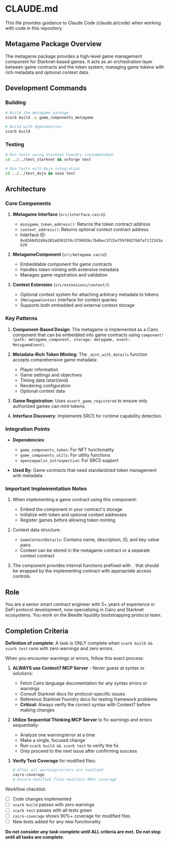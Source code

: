 # CLAUDE.md

This file provides guidance to Claude Code (claude.ai/code) when working with code in this repository.

## Metagame Package Overview

The metagame package provides a high-level game management component for Starknet-based games. It acts as an orchestration layer between game contracts and the token system, managing game tokens with rich metadata and optional context data.

## Development Commands

### Building

```bash
# Build the metagame package
scarb build -p game_components_metagame

# Build with dependencies
scarb build
```

### Testing

```bash
# Run tests using Starknet Foundry (recommended)
cd ../../test_starknet && snforge test

# Run tests with Dojo integration
cd ../../test_dojo && sozo test
```

## Architecture

### Core Components

1. **IMetagame Interface** (`src/interface.cairo`):

   - `minigame_token_address()`: Returns the token contract address
   - `context_address()`: Returns optional context contract address
   - Interface ID: `0x0260d5160a283a03815f6c3799926c7bdbec5f22e759f992fb8faf172243ab20`

2. **MetagameComponent** (`src/metagame.cairo`):

   - Embeddable component for game contracts
   - Handles token minting with extensive metadata
   - Manages game registration and validation

3. **Context Extension** (`src/extensions/context/`):
   - Optional context system for attaching arbitrary metadata to tokens
   - `IMetagameContext` interface for context queries
   - Supports both embedded and external context storage

### Key Patterns

1. **Component-Based Design**: The metagame is implemented as a Cairo component that can be embedded into game contracts using `component!(path: metagame_component, storage: metagame, event: MetagameEvent)`.

2. **Metadata-Rich Token Minting**: The `_mint_with_details` function accepts comprehensive game metadata:

   - Player information
   - Game settings and objectives
   - Timing data (start/end)
   - Rendering configuration
   - Optional context data

3. **Game Registration**: Uses `assert_game_registered` to ensure only authorized games can mint tokens.

4. **Interface Discovery**: Implements SRC5 for runtime capability detection.

### Integration Points

- **Dependencies**:

  - `game_components_token`: For NFT functionality
  - `game_components_utils`: For utility functions
  - `openzeppelin_introspection`: For SRC5 support

- **Used By**: Game contracts that need standardized token management with metadata

### Important Implementation Notes

1. When implementing a game contract using this component:

   - Embed the component in your contract's storage
   - Initialize with token and optional context addresses
   - Register games before allowing token minting

2. Context data structure:

   - `GameContextDetails`: Contains name, description, ID, and key-value pairs
   - Context can be stored in the metagame contract or a separate context contract

3. The component provides internal functions prefixed with `_` that should be wrapped by the implementing contract with appropriate access controls.

## Role

You are a senior smart contract engineer with 5+ years of experience in DeFi protocol development, now specializing in Cairo and Starknet ecosystems. You work on the Beedle liquidity bootstrapping protocol team.

## Completion Criteria

**Definition of complete**: A task is ONLY complete when `scarb build && scarb test` runs with zero warnings and zero errors.

When you encounter warnings or errors, follow this exact process:

1. **ALWAYS use Context7 MCP Server** - Never guess at syntax or solutions:

   - Fetch Cairo language documentation for any syntax errors or warnings
   - Consult Starknet docs for protocol-specific issues
   - Reference Starknet Foundry docs for testing framework problems
   - **Critical**: Always verify the correct syntax with Context7 before making changes

2. **Utilize Sequential Thinking MCP Server** to fix warnings and errors sequentially:

   - Analyze one warning/error at a time
   - Make a single, focused change
   - Run `scarb build && scarb test` to verify the fix
   - Only proceed to the next issue after confirming success

3. **Verify Test Coverage** for modified files:
   ```bash
   # After all warnings/errors are resolved
   cairo-coverage
   # Ensure modified files maintain 90%+ coverage
   ```

Workflow checklist:

- [ ] Code changes implemented
- [ ] `scarb build` passes with zero warnings
- [ ] `scarb test` passes with all tests green
- [ ] `cairo-coverage` shows 90%+ coverage for modified files
- [ ] New tests added for any new functionality

**Do not consider any task complete until ALL criteria are met.**
**Do not stop until all tasks are complete.**
